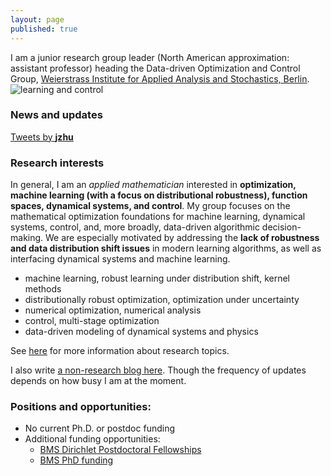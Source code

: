 ```yaml
---
layout: page
published: true
---
```

I am a junior research group leader (North American approximation: assistant professor) heading the Data-driven Optimization and Control Group, [Weierstrass Institute for Applied Analysis and Stochastics, Berlin](https://www.wias-berlin.de/).
![learning and control](/images/atom.png)

### News and updates
<a class="twitter-timeline" data-width="400" href="https://twitter.com/__jzhu__?ref_src=twsrc%5Etfw">Tweets by __jzhu__</a> <script async src="https://platform.twitter.com/widgets.js" charset="utf-8"></script>

### Research interests

In general, I am an *applied mathematician* interested in **optimization, machine learning (with a focus on distributional robustness), function spaces, dynamical systems, and control**. My group focuses on the mathematical optimization foundations for machine learning, dynamical systems, control, and, more broadly, data-driven algorithmic decision-making. We are especially motivated by addressing the **lack of robustness and data distribution shift issues** in modern learning algorithms, as well as interfacing dynamical systems and machine learning.

+ machine learning, robust learning under distribution shift, kernel methods
+ distributionally robust optimization, optimization under uncertainty
+ numerical optimization, numerical analysis
+ control, multi-stage optimization
+ data-driven modeling of dynamical systems and physics

See [here](/research/) for more information about research topics.

I also write [a non-research blog here](https://jj-zhu.github.io/blog/). Though the frequency of updates depends on how busy I am at the moment.

### **Positions and opportunities**:

- No current Ph.D. or postdoc funding
- Additional funding opportunities: 
  - [BMS Dirichlet Postdoctoral Fellowships](https://math-berlin.de/bms-faculty/dirichlet-postdoctoral-program)
  - [BMS PhD funding](https://math-berlin.de/application)
